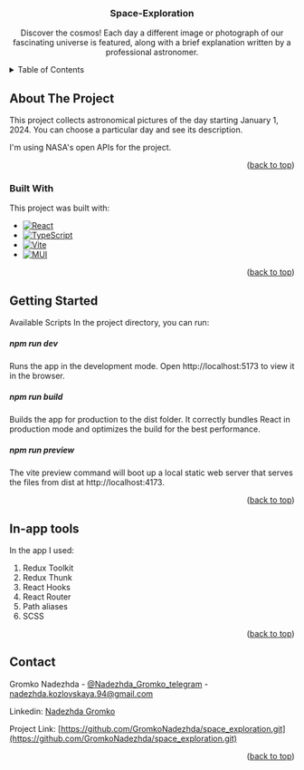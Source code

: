 <!-- PROJECT LOGO -->
<br />
<div align="center">
   <h3 align="center">Space-Exploration</h3>

  <p align="center">
   Discover the cosmos! Each day a different image or photograph of our fascinating universe is featured, along with a brief explanation written by a professional astronomer.
  </p>
</div>



<!-- TABLE OF CONTENTS -->
<details>
  <summary>Table of Contents</summary>
  <ol>
    <li>
      <a href="#about-the-project">About The Project</a>
      <ul>
        <li><a href="#built-with">Built With</a></li>
      </ul>
    </li>
    <li>
      <a href="#getting-started">Getting Started</a>
    </li>
    <li><a href="#in-app tools">In-app tools</a></li>
    <li><a href="#contact">Contact</a></li>
  </ol>
</details>



<!-- ABOUT THE PROJECT -->
## About The Project

This project collects astronomical pictures of the day starting January 1, 2024. You can choose a particular day and see its description. 

I'm using NASA's open APIs for the project.

<p align="right">(<a href="#readme-top">back to top</a>)</p>



### Built With

This project was built with:

* [![React][React.js]][React-url]
* [![TypeScript][Typescriptlang.org]][Typescript-url]
* [![Vite][Vitejs.dev]][Vite-url]
* [![MUI][Mui.com]][Mui-url]

<p align="right">(<a href="#readme-top">back to top</a>)</p>



<!-- GETTING STARTED -->
## Getting Started

Available Scripts
In the project directory, you can run:

##### npm run dev
Runs the app in the development mode.
Open http://localhost:5173 to view it in the browser.

##### npm run build
Builds the app for production to the dist folder.
It correctly bundles React in production mode and optimizes the build for the best performance.

##### npm run preview
The vite preview command will boot up a local static web server that serves the files from dist at http://localhost:4173.

<p align="right">(<a href="#readme-top">back to top</a>)</p>



<!-- IN-APP TOOLS -->
## In-app tools
In the app I used:

1. Redux Toolkit
2. Redux Thunk
3. React Hooks
4. React Router
5. Path aliases
6. SCSS

<p align="right">(<a href="#readme-top">back to top</a>)</p>



<!-- CONTACT -->
## Contact

Gromko Nadezhda - [@Nadezhda_Gromko_telegram](https://t.me/Nadezhda_Gromko) - nadezhda.kozlovskaya.94@gmail.com

Linkedin: [Nadezhda Gromko](https://www.linkedin.com/in/nadezhda-gromko/)

Project Link: [https://github.com/GromkoNadezhda/space_exploration.git](https://github.com/GromkoNadezhda/space_exploration.git)

<p align="right">(<a href="#readme-top">back to top</a>)</p>




<!-- MARKDOWN LINKS & IMAGES -->
<!-- https://www.markdownguide.org/basic-syntax/#reference-style-links -->
[React.js]: https://img.shields.io/badge/React-20232A?style=for-the-badge&logo=react&logoColor=61DAFB
[React-url]: https://reactjs.org/
[Typescriptlang.org]:https://img.shields.io/badge/Typescript-20232A?style=for-the-badge&logo=typescript&logoColor=61DAFB
[Typescript-url]:https://www.typescriptlang.org/
[Vitejs.dev]:https://img.shields.io/badge/vite-20232A?style=for-the-badge&logo=vite&logoColor=61DAFB
[Vite-url]: https://vitejs.dev/
[Mui.com]:https://img.shields.io/badge/mui-20232A?style=for-the-badge&logo=mui&logoColor=61DAFB
[Mui-url]: https://mui.com/